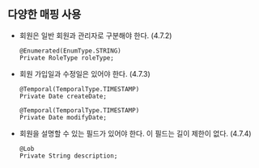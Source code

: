 ## 다양한 매핑 사용

* 회원은 일반 회원과 관리자로 구분해야 한다. (4.7.2)

      @Enumerated(EnumType.STRING)
      Private RoleType roleType;

* 회원 가입일과 수정일은 있어야 한다. (4.7.3)

      @Temporal(TemporalType.TIMESTAMP)
      Private Date createDate;

      @Temporal(TemporalType.TIMESTAMP)
      Private Date modifyDate;

* 회원을 설명할 수 있는 필드가 있어야 한다. 이 필드는 길이 제한이 없다. (4.7.4)

      @Lob
      Private String description;
